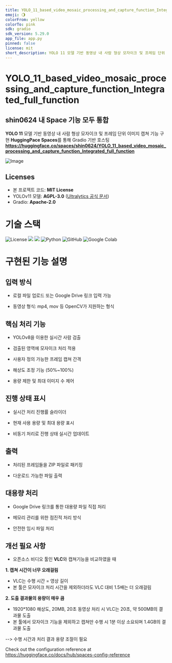 ```yaml
---
title: YOLO_11_based_video_mosaic_processing_and_capture_function_Integrated_full_function
emoji: 🌖
colorFrom: yellow
colorTo: pink
sdk: gradio
sdk_version: 5.29.0
app_file: app.py
pinned: false
license: mit
short_description: YOLO 11 모델 기반 동영상 내 사람 형상 모자이크 및 프레임 단위 이미지 캡쳐 기능 구현
---
```

# YOLO_11_based_video_mosaic_processing_and_capture_function_Integrated_full_function
## shin0624 내 Space 기능 모두 통합
**YOLO 11** 모델 기반 동영상 내 사람 형상 모자이크 및 프레임 단위 이미지 캡쳐 기능 구현
**HuggingPace Spaces**를 통해 Gradio 기반 호스팅
**https://huggingface.co/spaces/shin0624/YOLO_11_based_video_mosaic_processing_and_capture_function_Integrated_full_function**

![Image](https://github.com/user-attachments/assets/97815101-59bb-477f-81b7-be13ee8706fe)

## Licenses
- 본 프로젝트 코드: **MIT License**
- YOLOv11 모델: **AGPL-3.0** ([Ultralytics 공식 문서](https://ultralytics.com/license))
- Gradio: **Apache-2.0**

# 기술 스택
![License](https://img.shields.io/badge/License-MIT%2FAGPL--3.0-blue)
<img src="https://img.shields.io/badge/huggingface-FFD21E?style=for-the-badge&logo=huggingface&logoColor=white">
<img src="https://img.shields.io/badge/yolo11-111F68?style=for-the-badge&logo=yolo&logoColor=white">
![Python](https://img.shields.io/badge/python-3670A0?style=for-the-badge&logo=python&logoColor=ffdd54)
![GitHub](https://img.shields.io/badge/github-%23121011.svg?style=for-the-badge&logo=github&logoColor=white)
![Google Colab](https://img.shields.io/badge/Google%20Colab-%23F9A825.svg?style=for-the-badge&logo=googlecolab&logoColor=white)

# 구현된 기능 설명

## 입력 방식

- 로컬 파일 업로드 또는 Google Drive 링크 입력 가능

- 동영상 형식: mp4, mov 등 OpenCV가 지원하는 형식

## 핵심 처리 기능

- YOLOv8을 이용한 실시간 사람 검출

- 검출된 영역에 모자이크 처리 적용

- 사용자 정의 가능한 프레임 캡쳐 간격

- 해상도 조정 기능 (50%~100%)

- 용량 제한 및 최대 이미지 수 제어

## 진행 상태 표시

- 실시간 처리 진행률 슬라이더

- 현재 사용 용량 및 최대 용량 표시

- 비동기 처리로 진행 상태 실시간 업데이트

## 출력

- 처리된 프레임들을 ZIP 파일로 패키징

- 다운로드 가능한 파일 출력

## 대용량 처리

- Google Drive 링크를 통한 대용량 파일 직접 처리

- 메모리 관리를 위한 점진적 처리 방식

- 안전한 임시 파일 처리

## 개선 필요 사항
- 오픈소스 비디오 툴인 **VLC**와 캡쳐기능을 비교하였을 때

**1. 캡쳐 시간이 너무 오래걸림**
 - VLC는 수행 시간 = 영상 길이
 - 본 툴은 모자이크 처리 시간을 제외하더라도 VLC 대비 1.5배는 더 오래걸림

**2. 도출 결과물의 용량이 매우 큼**
 - 1920*1080 해상도, 20MB, 20초 동영상 처리 시  VLC는 20초, 약 500MB의 결과물 도출
 - 본 툴에서 모자이크 기능을 제외하고 캡쳐만 수행 시 1분 이상 소요되며 1.4GB의 결과물 도출

--> 수행 시간과 처리 결과 용량 조절이 필요


Check out the configuration reference at https://huggingface.co/docs/hub/spaces-config-reference

